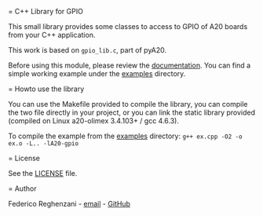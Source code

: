 = C++ Library for GPIO

This small library provides some classes to access to GPIO of A20 boards from your C++ application.

This work is based on ``gpio_lib.c``, part of pyA20.

Before using this module, please review the [documentation](documentation.pdf).
You can find a simple working example under the [examples](examples) directory.

= Howto use the library

You can use the Makefile provided to compile the library, you can compile the two file directly in your project, or
you can link the static library provided (compiled on Linux a20-olimex 3.4.103+ / gcc 4.6.3).

To compile the example from the [examples](examples) directory:
`g++ ex.cpp -O2 -o ex.o -L.. -lA20-gpio`

= License

See the [LICENSE](LICENSE) file.

= Author

Federico Reghenzani - [email](federico.dev@reghe.net) - [GitHub](https://github.com/federeghe)
